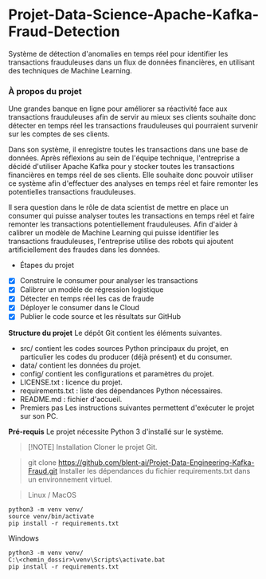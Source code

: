 # Projet-Data-Science-Apache-Kafka-Fraud-Detection
Système de détection d'anomalies en temps réel pour identifier les transactions frauduleuses dans un flux de données financières, en utilisant des techniques de Machine Learning.

### À propos du projet
Une grandes banque en ligne pour améliorer sa réactivité face aux transactions frauduleuses afin de servir au mieux ses clients souhaite donc détecter en temps réel les transactions frauduleuses qui pourraient survenir sur les comptes de ses clients.

Dans son système, il enregistre toutes les transactions dans une base de données. Après réflexions au sein de l'équipe technique, l'entreprise a décidé d'utiliser Apache Kafka pour y stocker toutes les transactions financières en temps réel de ses clients. Elle souhaite donc pouvoir utiliser ce système afin d'effectuer des analyses en temps réel et faire remonter les potentielles transactions frauduleuses.

Il sera question dans le rôle de data scientist de mettre en place un consumer qui puisse analyser toutes les transactions en temps réel et faire remonter les transactions potentiellement frauduleuses. Afin d'aider à calibrer un modèle de Machine Learning qui puisse identifier les transactions frauduleuses, l'entreprise utilise des robots qui ajoutent artificiellement des fraudes dans les données.

* Étapes du projet
 - [x] Construire le consumer pour analyser les transactions
 - [x] Calibrer un modèle de régression logistique
 - [x] Détecter en temps réel les cas de fraude
 - [x] Déployer le consumer dans le Cloud
 - [x] Publier le code source et les résultats sur GitHub

**Structure du projet**
Le dépôt Git contient les éléments suivantes.

- src/ contient les codes sources Python principaux du projet, en particulier les codes du producer (déjà présent) et du consumer.
- data/ contient les données du projet.
- config/ contient les configurations et paramètres du projet.
- LICENSE.txt : licence du projet.
- requirements.txt : liste des dépendances Python nécessaires.
- README.md : fichier d'accueil.
- Premiers pas
Les instructions suivantes permettent d'exécuter le projet sur son PC.

**Pré-requis**
Le projet nécessite Python 3 d'installé sur le système.

> [!NOTE] Installation
> Cloner le projet Git.

> git clone https://github.com/blent-ai/Projet-Data-Engineering-Kafka-Fraud.git
> Installer les dépendances du fichier requirements.txt dans un environnement virtuel.

> Linux / MacOS
```
python3 -m venv venv/
source venv/bin/activate
pip install -r requirements.txt
```
Windows
```
python3 -m venv venv/
C:\<chemin_dossir>\venv\Scripts\activate.bat
pip install -r requirements.txt
```
